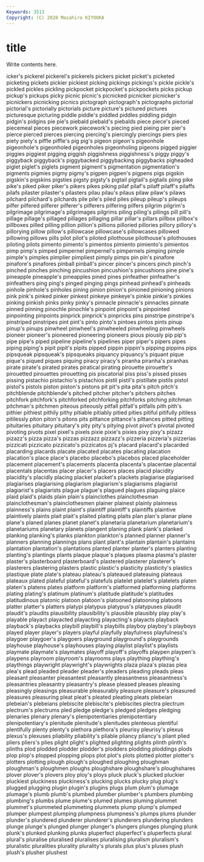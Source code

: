 ```yaml
---
Keywords: 3513
Copyright: (C) 2020 Masahiro KIYOOKA
---
```


# title

Write contents here.

icker's pickerel pickerel's pickerels
pickers picket picket's picketed picketing pickets pickier pickiest picking pickings
pickings's pickle pickle's pickled pickles pickling pickpocket pickpocket's pickpockets picks
pickup pickup's pickups picky picnic picnic's picnicked picnicker picnicker's picnickers
picnicking picnics pictograph pictograph's pictographs pictorial pictorial's pictorially pictorials picture
picture's pictured pictures picturesque picturing piddle piddle's piddled piddles piddling
pidgin pidgin's pidgins pie pie's piebald piebald's piebalds piece piece's
pieced piecemeal pieces piecework piecework's piecing pied pieing pier pier's
pierce pierced pierces piercing piercing's piercingly piercings piers pies piety
piety's piffle piffle's pig pig's pigeon pigeon's pigeonhole pigeonhole's pigeonholed
pigeonholes pigeonholing pigeons pigged piggier piggies piggiest pigging piggish piggishness
piggishness's piggy piggy's piggyback piggyback's piggybacked piggybacking piggybacks pigheaded piglet
piglet's piglets pigment pigment's pigmentation pigmentation's pigments pigmies pigmy pigmy's
pigpen pigpen's pigpens pigs pigskin pigskin's pigskins pigsties pigsty pigsty's
pigtail pigtail's pigtails piing pike pike's piked piker piker's pikers
pikes piking pilaf pilaf's pilaff pilaff's pilaffs pilafs pilaster pilaster's
pilasters pilau pilau's pilaus pilaw pilaw's pilaws pilchard pilchard's pilchards
pile pile's piled piles pileup pileup's pileups pilfer pilfered pilferer
pilferer's pilferers pilfering pilfers pilgrim pilgrim's pilgrimage pilgrimage's pilgrimages pilgrims
piling piling's pilings pill pill's pillage pillage's pillaged pillages pillaging
pillar pillar's pillars pillbox pillbox's pillboxes pilled pilling pillion pillion's
pillions pilloried pillories pillory pillory's pillorying pillow pillow's pillowcase pillowcase's
pillowcases pillowed pillowing pillows pills pilot pilot's piloted pilothouse pilothouse's
pilothouses piloting pilots pimento pimento's pimentos pimiento pimiento's pimientos pimp
pimp's pimped pimpernel pimpernel's pimpernels pimping pimple pimple's pimples pimplier
pimpliest pimply pimps pin pin's pinafore pinafore's pinafores pinball pinball's
pincer pincer's pincers pinch pinch's pinched pinches pinching pincushion pincushion's
pincushions pine pine's pineapple pineapple's pineapples pined pines pinfeather pinfeather's
pinfeathers ping ping's pinged pinging pings pinhead pinhead's pinheads pinhole
pinhole's pinholes pining pinion pinion's pinioned pinioning pinions pink pink's
pinked pinker pinkest pinkeye pinkeye's pinkie pinkie's pinkies pinking pinkish
pinks pinky pinky's pinnacle pinnacle's pinnacles pinnate pinned pinning pinochle
pinochle's pinpoint pinpoint's pinpointed pinpointing pinpoints pinprick pinprick's pinpricks pins
pinstripe pinstripe's pinstriped pinstripes pint pint's pinto pinto's pintoes pintos
pints pinup pinup's pinups pinwheel pinwheel's pinwheeled pinwheeling pinwheels pioneer
pioneer's pioneered pioneering pioneers pious piously pip pip's pipe pipe's
piped pipeline pipeline's pipelines piper piper's pipers pipes piping piping's
pipit pipit's pipits pipped pippin pippin's pipping pippins pips pipsqueak
pipsqueak's pipsqueaks piquancy piquancy's piquant pique pique's piqued piques piquing
piracy piracy's piranha piranha's piranhas pirate pirate's pirated pirates piratical
pirating pirouette pirouette's pirouetted pirouettes pirouetting pis piscatorial piss piss's
pissed pisses pissing pistachio pistachio's pistachios pistil pistil's pistillate pistils
pistol pistol's pistols piston piston's pistons pit pit's pita pita's
pitch pitch's pitchblende pitchblende's pitched pitcher pitcher's pitchers pitches pitchfork
pitchfork's pitchforked pitchforking pitchforks pitching pitchman pitchman's pitchmen piteous piteously
pitfall pitfall's pitfalls pith pith's pithier pithiest pithily pithy pitiable
pitiably pitied pities pitiful pitifully pitiless pitilessly piton piton's pitons
pits pittance pittance's pittances pitted pitting pituitaries pituitary pituitary's pity
pity's pitying pivot pivot's pivotal pivoted pivoting pivots pixel pixel's
pixels pixie pixie's pixies pixy pixy's pizazz pizazz's pizza pizza's
pizzas pizzazz pizzazz's pizzeria pizzeria's pizzerias pizzicati pizzicato pizzicato's pizzicatos
pj's placard placard's placarded placarding placards placate placated placates placating
placation placation's place place's placebo placebo's placebos placed placeholder placement
placement's placements placenta placenta's placentae placental placentals placentas placer placer's
placers places placid placidity placidity's placidly placing placket placket's plackets
plagiarise plagiarised plagiarises plagiarising plagiarism plagiarism's plagiarisms plagiarist plagiarist's plagiarists
plague plague's plagued plagues plaguing plaice plaid plaid's plaids plain
plain's plainclothes plainclothesman plainclothesman's plainclothesmen plainer plainest plainly plainness plainness's
plains plaint plaint's plaintiff plaintiff's plaintiffs plaintive plaintively plaints plait
plait's plaited plaiting plaits plan plan's planar plane plane's planed
planes planet planet's planetaria planetarium planetarium's planetariums planetary planets plangent
planing plank plank's planked planking planking's planks plankton plankton's planned
planner planner's planners planning plannings plans plant plant's plantain plantain's
plantains plantation plantation's plantations planted planter planter's planters planting planting's
plantings plants plaque plaque's plaques plasma plasma's plaster plaster's plasterboard
plasterboard's plastered plasterer plasterer's plasterers plastering plasters plastic plastic's plasticity
plasticity's plastics plastique plate plate's plateau plateau's plateaued plateauing plateaus
plateaux plated plateful plateful's platefuls platelet platelet's platelets platen platen's
platens plates platform platform's platformed platforming platforms plating plating's platinum
platinum's platitude platitude's platitudes platitudinous platonic platoon platoon's platooned platooning
platoons platter platter's platters platypi platypus platypus's platypuses plaudit plaudit's
plaudits plausibility plausibility's plausible plausibly play play's playable playact playacted
playacting playacting's playacts playback playback's playbacks playbill playbill's playbills playboy
playboy's playboys played player player's players playful playfully playfulness playfulness's
playgoer playgoer's playgoers playground playground's playgrounds playhouse playhouse's playhouses playing
playlist playlist's playlists playmate playmate's playmates playoff playoff's playoffs playpen
playpen's playpens playroom playroom's playrooms plays plaything plaything's playthings playwright
playwright's playwrights plaza plaza's plazas plea plea's plead pleaded pleader
pleader's pleaders pleading pleads pleas pleasant pleasanter pleasantest pleasantly pleasantness
pleasantness's pleasantries pleasantry pleasantry's please pleased pleases pleasing pleasingly pleasings
pleasurable pleasurably pleasure pleasure's pleasured pleasures pleasuring pleat pleat's pleated
pleating pleats plebeian plebeian's plebeians plebiscite plebiscite's plebiscites plectra plectrum
plectrum's plectrums pled pledge pledge's pledged pledges pledging plenaries plenary
plenary's plenipotentiaries plenipotentiary plenipotentiary's plenitude plenitude's plenitudes plenteous plentiful plentifully
plenty plenty's plethora plethora's pleurisy pleurisy's plexus plexus's plexuses pliability
pliability's pliable pliancy pliancy's pliant plied pliers pliers's plies plight
plight's plighted plighting plights plinth plinth's plinths plod plodded plodder
plodder's plodders plodding ploddings plods plop plop's plopped plopping plops
plot plot's plots plotted plotter plotter's plotters plotting plough plough's
ploughed ploughing ploughman ploughman's ploughmen ploughs ploughshare ploughshare's ploughshares plover
plover's plovers ploy ploy's ploys pluck pluck's plucked pluckier pluckiest
pluckiness pluckiness's plucking plucks plucky plug plug's plugged plugging plugin
plugin's plugins plugs plum plum's plumage plumage's plumb plumb's plumbed
plumber plumber's plumbers plumbing plumbing's plumbs plume plume's plumed plumes
pluming plummet plummet's plummeted plummeting plummets plump plump's plumped plumper
plumpest plumping plumpness plumpness's plumps plums plunder plunder's plundered plunderer
plunderer's plunderers plundering plunders plunge plunge's plunged plunger plunger's plungers
plunges plunging plunk plunk's plunked plunking plunks pluperfect pluperfect's pluperfects
plural plural's pluralise pluralised pluralises pluralising pluralism pluralism's pluralistic pluralities
plurality plurality's plurals plus plus's pluses plush plush's plusher plushest
